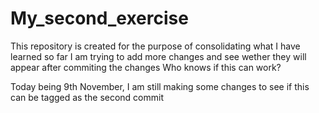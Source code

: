 # My_second_exercise
This repository is created for the purpose of consolidating what I have learned so far
I am trying to add more changes and see wether they will appear after commiting the changes
Who knows if this can work? 

Today being 9th November, I am still making some changes to see if this can be tagged as the second commit 